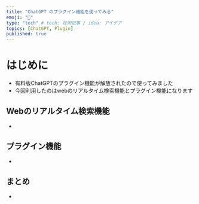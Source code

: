 ```yaml
---
title: "ChatGPT のプラグイン機能を使ってみる"
emoji: "📌"
type: "tech" # tech: 技術記事 / idea: アイデア
topics: [ChatGPT, Plugin]
published: true
---
```

# はじめに
- 有料版ChatGPTのプラグイン機能が解放されたので使ってみました
- 今回利用したのはwebのリアルタイム検索機能とプラグイン機能になります

## Webのリアルタイム検索機能
- 

## プラグイン機能
- 
## まとめ
- 